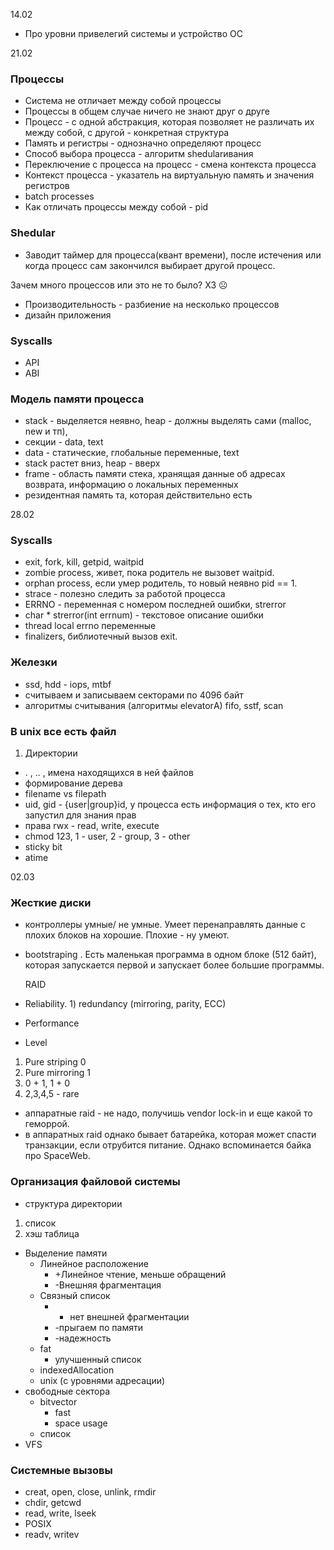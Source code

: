 14.02 



*   Про уровни привелегий системы и устройство ОС

21.02

### Процессы



*   Система не отличает между собой процессы
*   Процессы в общем случае ничего не знают друг о друге
*   Процесс - с одной абстракция, которая позволяет не различать их между собой, с другой - конкретная структура
*   Память и регистры - однозначно определяют процесс
*   Способ выбора процесса - алгоритм shedularивания
*   Переключение с процесса на процесс - смена контекста процесса
*   Контекст процесса - указатель на виртуальную память и значения регистров
*   batch processes
*   Как отличать процессы между собой - pid

### Shedular



*   Заводит таймер для процесса(квант времени), после истечения или когда процесс сам закончился выбирает другой процесс.

Зачем много процессов или это не то было? ХЗ ☹



*   Производительность - разбиение на несколько процессов
*   дизайн приложения

### Syscalls



*   API
*   ABI

### Модель памяти процесса

*   stack - выделяется неявно, heap - должны выделять сами (malloc, new и тп),
*   секции - data, text 
*   data - статические, глобальные переменные, text
*   stack растет вниз, heap - вверх
*   frame - область памяти стека, хранящая данные об адресах возврата, информацию о локальных переменных
*   резидентная память та, которая действительно есть

28.02

### Syscalls



*   exit, fork, kill, getpid, waitpid
*   zombie process, живет, пока родитель не вызовет waitpid.
*   orphan process, если умер родитель, то новый неявно  pid == 1. 
*   strace - полезно следить за работой процесса
*   ERRNO - переменная с номером последней ошибки, strerror
*   char * strerror(int errnum) - текстовое описание ошибки
*   thread local errno переменные
*   finalizers, библиотечный вызов exit.

### Железки

*   ssd, hdd - iops, mtbf
*   считываем  и записываем секторами по 4096 байт
*   алгоритмы считывания (алгоритмы elevatorА) fifo, sstf, scan

### В unix все есть файл



1. Директории
*   . , .. , имена находящихся в ней файлов
*   формирование дерева
*   filename vs filepath
*   uid, gid - {user|group}id, у процесса есть информация о тех, кто его запустил для знания прав
*   права rwx - read, write, execute
*   chmod 123,  1 - user, 2 - group, 3 - other
*   sticky bit
*   atime

     

02.03

### Жесткие диски



*   контроллеры умные/ не умные. Умеет перенаправлять данные с плохих блоков на хорошие. Плохие - ну умеют.
*   bootstraping  . Есть маленькая программа в одном блоке (512 байт), которая запускается первой и запускает более большие программы.

    RAID

*   Reliability. 1) redundancy (mirroring, parity, ECC)
*   Performance
*   Level
1. Pure striping 0
2. Pure mirroring 1
3.  0 + 1, 1 + 0
4. 2,3,4,5 - rare
*   аппаратные raid - не надо, получишь vendor lock-in и еще какой то геморрой.
*   в аппаратных raid однако бывает батарейка, которая может спасти транзакции, если отрубится питание. Однако вспоминается байка про SpaceWeb.

### Организация файловой системы

*   структура директории
1. список
2. хэш таблица
*   Выделение памяти
    *   Линейное расположение
        *   +Линейное чтение, меньше обращений
        *   -Внешняя фрагментация
    *   Связный список
        *   + нет внешней фрагментации
        *   -прыгаем по памяти
        *   -надежность
    *   fat
        *   улучшенный список
    *   indexedAllocation
    *   unix (с уровнями адресации)
*   свободные сектора
    *   bitvector
        *   fast
        *   space usage
    *   список
*   VFS

### Системные вызовы



*   creat, open, close, unlink, rmdir
*   chdir, getcwd
*   read, write, lseek
*   POSIX
*   readv, writev
